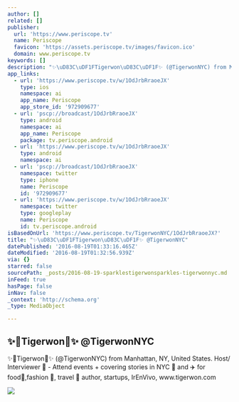 ```yaml
---
author: []
related: []
publisher:
  url: 'https://www.periscope.tv'
  name: Periscope
  favicon: 'https://assets.periscope.tv/images/favicon.ico'
  domain: www.periscope.tv
keywords: []
description: "✨\uD83C\uDF1FTigerwon\uD83C\uDF1F✨ (@TigerwonNYC) from Manhattan, NY, United States. Host/ Interviewer \uD83C\uDFA5 - Attend events + covering stories in NYC \uD83D\uDDFD and ✈️ for food\uD83C\uDF5D,fashion \uD83D\uDC57, travel \uD83D\uDE80 author, startups, IrEnVivo, www.tigerwon.com"
app_links:
  - url: 'https://www.periscope.tv/w/1OdJrbRraoeJX'
    type: ios
    namespace: ai
    app_name: Periscope
    app_store_id: '972909677'
  - url: 'pscp://broadcast/1OdJrbRraoeJX'
    type: android
    namespace: ai
    app_name: Periscope
    package: tv.periscope.android
  - url: 'https://www.periscope.tv/w/1OdJrbRraoeJX'
    type: android
    namespace: ai
  - url: 'pscp://broadcast/1OdJrbRraoeJX'
    namespace: twitter
    type: iphone
    name: Periscope
    id: '972909677'
  - url: 'https://www.periscope.tv/w/1OdJrbRraoeJX'
    namespace: twitter
    type: googleplay
    name: Periscope
    id: tv.periscope.android
isBasedOnUrl: 'https://www.periscope.tv/TigerwonNYC/1OdJrbRraoeJX?'
title: "✨\uD83C\uDF1FTigerwon\uD83C\uDF1F✨ @TigerwonNYC"
datePublished: '2016-08-19T01:33:16.465Z'
dateModified: '2016-08-19T01:32:56.939Z'
via: {}
starred: false
sourcePath: _posts/2016-08-19-sparklestigerwonsparkles-tigerwonnyc.md
inFeed: true
hasPage: false
inNav: false
_context: 'http://schema.org'
_type: MediaObject

---
```

<article style=""><h1>✨Tigerwon✨ @TigerwonNYC</h1><p>✨Tigerwon✨ (@TigerwonNYC) from Manhattan, NY, United States. Host/ Interviewer  - Attend events + covering stories in NYC  and ✈️ for food,fashion , travel  author, startups, IrEnVivo, www.tigerwon.com</p><img src="https://tn.periscope.tv/qW6GKHGNhcDtNtMJc9Di5MCPfMruvImz6xMa35XWMgig7GEFGeQ_wnlM7U8jkui-C2Yaa-jvwOdfR-FVRIYxfg==/chunk_456.jpg?Expires=1785780665&amp;Signature=OebuC5JqAV35-j9XPFBrSSZJLhkHAcN0TqF83pIJKpi-Q1Gk5oywGJB29k2Soog9aEiWkqSz7EX~GkKtAN1HItBAgy8-C-2oaBr1o1jZ~Pf9LaqZaQYjrigWxTmbXZr6YKpqDuVXo3tCkx6ZzmG8RMWcyXn~HlqZmX2YBEeoTTVGzeLviISbjU7u~UiquOdF81uJfGlUPCvS8M2GqroXBNNP~zFuxCylQTI3G0hJ1BwpAoqMYD9eGIgk7hWtDLQ5kMoTDIiDM2LTJ8-CYDSsgqMJ93Ad04wGrQzbpyaq-YEWH02gLTgQGSx~RbtoMF63dSkKgBRPT3H~0maTSI30AA__&amp;Key-Pair-Id=APKAIHCXHHQVRTVSFRWQ" /></article>